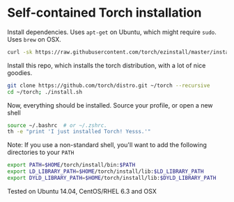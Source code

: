 Self-contained Torch installation
============

Install dependencies. Uses `apt-get` on Ubuntu, which might require `sudo`. Uses `brew` on OSX.
```sh
curl -sk https://raw.githubusercontent.com/torch/ezinstall/master/install-deps | bash
```

Install this repo, which installs the torch distribution, with a lot of nice goodies.
```sh
git clone https://github.com/torch/distro.git ~/torch --recursive
cd ~/torch; ./install.sh
```

Now, everything should be installed. Source your profile, or open a new shell
```sh
source ~/.bashrc  # or ~/.zshrc.
th -e "print 'I just installed Torch! Yesss.'"
```

Note: If you use a non-standard shell, you'll want to add the following directories to your `PATH`
```sh
export PATH=$HOME/torch/install/bin:$PATH
export LD_LIBRARY_PATH=$HOME/torch/install/lib:$LD_LIBRARY_PATH
export DYLD_LIBRARY_PATH=$HOME/torch/install/lib:$DYLD_LIBRARY_PATH
```

Tested on Ubuntu 14.04, CentOS/RHEL 6.3 and OSX
